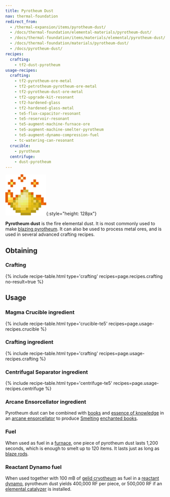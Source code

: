 ```yaml
---
title: Pyrotheum Dust
nav: thermal-foundation
redirect_from:
  - /thermal-expansion/items/pyrotheum-dust/
  - /docs/thermal-foundation/elemental-materials/pyrotheum-dust/
  - /docs/thermal-foundation/items/materials/elemental/pyrotheum-dust/
  - /docs/thermal-foundation/materials/pyrotheum-dust/
  - /docs/pyrotheum-dust/
recipes:
  crafting:
    - tf2-dust-pyrotheum
usage-recipes:
  crafting:
    - tf2-pyrotheum-ore-metal
    - tf2-petrotheum-pyrotheum-ore-metal
    - tf2-pyrotheum-dust-ore-metal
    - tf2-upgrade-kit-resonant
    - tf2-hardened-glass
    - tf2-hardened-glass-metal
    - te5-flux-capacitor-resonant
    - te5-reservoir-resonant
    - te5-augment-machine-furnace-ore
    - te5-augment-machine-smelter-pyrotheum
    - te5-augment-dynamo-compression-fuel
    - tc-watering-can-resonant
  crucible:
    - pyrotheum
  centrifuge:
    - dust-pyrotheum
---
```


![Pyrotheum dust](/assets/images/thermal-foundation/dust-pyrotheum.gif){:style="height: 128px"}


**Pyrotheum dust** is the fire elemental dust. It is most commonly used to make
[blazing pyrotheum](/docs/thermal-foundation/blazing-pyrotheum/). It can also be used to process
metal ores, and is used in several advanced crafting recipes.


Obtaining
---------

### Crafting
{% include recipe-table.html type='crafting' recipes=page.recipes.crafting no-result=true %}


Usage
-----

### Magma Crucible ingredient
{% include recipe-table.html type='crucible-te5' recipes=page.usage-recipes.crucible %}

### Crafting ingredient
{% include recipe-table.html type='crafting' recipes=page.usage-recipes.crafting %}

### Centrifugal Separator ingredient
{% include recipe-table.html type='centrifuge-te5' recipes=page.usage-recipes.centrifuge %}

### Arcane Ensorcellator ingredient
Pyrotheum dust can be combined with
[books](https://minecraft.gamepedia.com/Book) and [essence of
knowledge](/docs/thermal-foundation/essence-of-knowledge/) in an [arcane
ensorcellator](/docs/thermal-expansion/arcane-ensorcellator/) to produce
[Smelting](/docs/cofh-core/smelting/) [enchanted
books](https://minecraft.gamepedia.com/Enchanted_Book).

### Fuel
When used as fuel in a [furnace](https://minecraft.gamepedia.com/Furnace), one
piece of pyrotheum dust lasts 1,200 seconds, which is enough to smelt up to 120
items. It lasts just as long as [blaze
rods](https://minecraft.gamepedia.com/Blaze_Rod).

### Reactant Dynamo fuel
When used together with 100 mB of [gelid cryotheum](/docs/thermal-foundation/gelid-cryotheum/) as
fuel in a [reactant dynamo](/docs/thermal-expansion/reactant-dynamo/), pyrotheum dust yields
400,000 RF per piece, or 500,000 RF if an [elemental
catalyzer](/docs/thermal-expansion/augment-elemental-catalyzer/) is installed.
